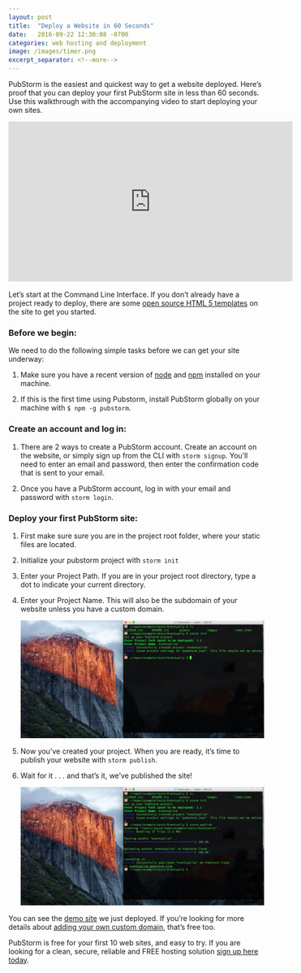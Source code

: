 ```yaml
---
layout: post
title:  "Deploy a Website in 60 Seconds"
date:   2016-09-22 12:30:08 -0700
categories: web hosting and deployment
image: /images/timer.png
excerpt_separator: <!--more-->
---
```


PubStorm is the easiest and quickest way to get a website deployed. Here’s proof that you can deploy your first PubStorm site in less than 60 seconds. Use this walkthrough with the accompanying video to start deploying your own sites.
 
<!--more-->
   
   <iframe width="560" height="315" src="https://www.youtube.com/embed/xCDpXgWsuU4" frameborder="0" allowfullscreen></iframe>
 
Let’s start at the Command Line Interface.  If you don’t already have a project ready to deploy, there are some [open source HTML 5 templates](https://www.pubstorm.com/templates) on the site to get you started. 

### Before we begin:
   
We need to do the following simple tasks before we can get your site underway: 

1.  Make sure you have a recent version of [node](https://nodejs.org/en/) and [npm](https://www.npmjs.com/) installed on your machine. 

2.  If this is the first time using Pubstorm, install PubStorm globally on your machine with `$ npm -g pubstorm`.

### Create an account and log in:

1.  There are 2 ways to create a PubStorm account.  Create an account on the website, or simply sign up from the CLI with `storm signup`. You’ll need to enter an email and password, then enter the confirmation code that is sent to your email. 

2.  Once you have a PubStorm account, log in with your email and password with `storm login`.

### Deploy your first PubStorm site:

1.  First make sure sure you are in the project root folder, where your static files are located.

2.  Initialize your pubstorm project with `storm init`
    
3.  Enter your Project Path. If you are in your project root directory, type a dot to indicate your current directory.

4.  Enter your Project Name. This will also be the subdomain of your website unless you have a custom domain.

    ![Project Name and Path](/images/project.name.png)

5.  Now you’ve created your project. When you are ready, it’s time to publish your website with `storm publish`.
   
6.  Wait for it . . . and that’s it, we’ve published the site!

    ![Project Deployment](/images/project.deploy.png)

You can see the [demo site](https://Eventualize.Pubstorm.site) we just deployed.  If you’re looking for more details about [adding your own custom domain](https://help.pubstorm.com/command-reference/storm-domains-add/), that’s free too.

PubStorm is free for your first 10 web sites, and easy to try. If you are looking for a clean, secure, reliable and FREE hosting solution [sign up here today](https://www.pubstorm.com/signup).  